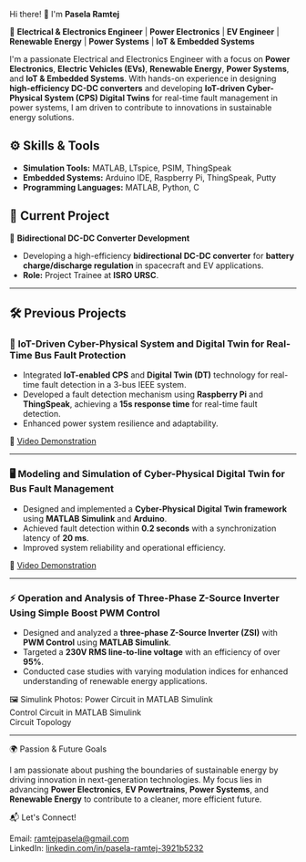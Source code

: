 Hi there! 👋 I'm **Pasela Ramtej**

🚀 **Electrical & Electronics Engineer** | **Power Electronics** | **EV Engineer** | **Renewable Energy** | **Power Systems** | **IoT & Embedded Systems**  

I'm a passionate Electrical and Electronics Engineer with a focus on **Power Electronics**, **Electric Vehicles (EVs)**, **Renewable Energy**, **Power Systems**, and **IoT & Embedded Systems**. With hands-on experience in designing **high-efficiency DC-DC converters** and developing **IoT-driven Cyber-Physical System (CPS) Digital Twins** for real-time fault management in power systems, I am driven to contribute to innovations in sustainable energy solutions.  



## ⚙️ **Skills & Tools**  

- **Simulation Tools:** MATLAB, LTspice, PSIM, ThingSpeak  
- **Embedded Systems:** Arduino IDE, Raspberry Pi, ThingSpeak, Putty  
- **Programming Languages:** MATLAB, Python, C  


## 🚀 **Current Project**  

🔋 **Bidirectional DC-DC Converter Development**  
- Developing a high-efficiency **bidirectional DC-DC converter** for **battery charge/discharge regulation** in spacecraft and EV applications.  
- **Role:** Project Trainee at **ISRO URSC**.  

---

## 🛠 **Previous Projects**  

### 📡 **IoT-Driven Cyber-Physical System and Digital Twin for Real-Time Bus Fault Protection**  

- Integrated **IoT-enabled CPS** and **Digital Twin (DT)** technology for real-time fault detection in a 3-bus IEEE system.  
- Developed a fault detection mechanism using **Raspberry Pi** and **ThingSpeak**, achieving a **15s response time** for real-time fault detection.  
- Enhanced power system resilience and adaptability.  

🎥 [Video Demonstration](https://youtu.be/1SOuRba_OvU)  

---

### 🖥️ **Modeling and Simulation of Cyber-Physical Digital Twin for Bus Fault Management**  

- Designed and implemented a **Cyber-Physical Digital Twin framework** using **MATLAB Simulink** and **Arduino**.  
- Achieved fault detection within **0.2 seconds** with a synchronization latency of **20 ms**.  
- Improved system reliability and operational efficiency.  

🎥 [Video Demonstration](https://youtu.be/wIhd6TCpo74)  

---

### ⚡ **Operation and Analysis of Three-Phase Z-Source Inverter Using Simple Boost PWM Control**  

- Designed and analyzed a **three-phase Z-Source Inverter (ZSI)** with **PWM Control** using **MATLAB Simulink**.  
- Targeted a **230V RMS line-to-line voltage** with an efficiency of over **95%**.  
- Conducted case studies with varying modulation indices for enhanced understanding of renewable energy applications.  

🖼️ Simulink Photos: 
Power Circuit in MATLAB Simulink  
Control Circuit in MATLAB Simulink  
Circuit Topology  

---

🌍 Passion & Future Goals 

I am passionate about pushing the boundaries of sustainable energy by driving innovation in next-generation technologies. My focus lies in advancing **Power Electronics**, **EV Powertrains**, **Power Systems**, and **Renewable Energy** to contribute to a cleaner, more efficient future.


📬 Let's Connect! 

Email: [ramtejpasela@gmail.com](mailto:ramtejpasela@gmail.com)  
LinkedIn: [linkedin.com/in/pasela-ramtej-3921b5232](https://linkedin.com/in/pasela-ramtej-3921b5232)  

